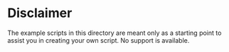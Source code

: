 # Disclaimer

The example scripts in this directory are meant only as a starting point to assist you in creating your own script. No support is available.
